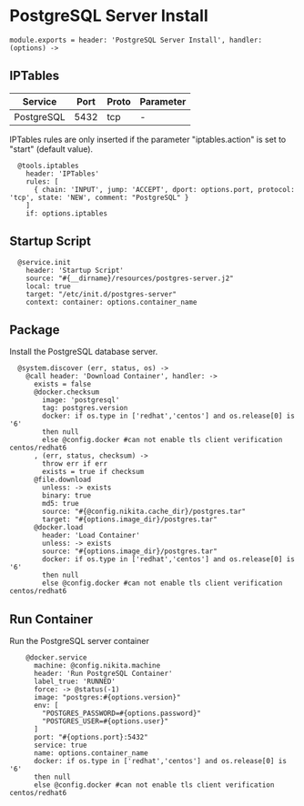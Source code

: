 
# PostgreSQL Server Install

    module.exports = header: 'PostgreSQL Server Install', handler: (options) ->

## IPTables

| Service    | Port | Proto | Parameter |
|------------|------|-------|-----------|
| PostgreSQL | 5432 | tcp   | -         |

IPTables rules are only inserted if the parameter "iptables.action" is set to
"start" (default value).

      @tools.iptables
        header: 'IPTables'
        rules: [
          { chain: 'INPUT', jump: 'ACCEPT', dport: options.port, protocol: 'tcp', state: 'NEW', comment: "PostgreSQL" }
        ]
        if: options.iptables

## Startup Script

      @service.init
        header: 'Startup Script'
        source: "#{__dirname}/resources/postgres-server.j2"
        local: true
        target: "/etc/init.d/postgres-server"
        context: container: options.container_name

## Package

Install the PostgreSQL database server.

      @system.discover (err, status, os) ->
        @call header: 'Download Container', handler: ->
          exists = false
          @docker.checksum
            image: 'postgresql'
            tag: postgres.version
            docker: if os.type in ['redhat','centos'] and os.release[0] is '6'
            then null
            else @config.docker #can not enable tls client verification centos/redhat6
          , (err, status, checksum) ->
            throw err if err
            exists = true if checksum
          @file.download
            unless: -> exists
            binary: true
            md5: true
            source: "#{@config.nikita.cache_dir}/postgres.tar"
            target: "#{options.image_dir}/postgres.tar"
          @docker.load
            header: 'Load Container'
            unless: -> exists
            source: "#{options.image_dir}/postgres.tar"
            docker: if os.type in ['redhat','centos'] and os.release[0] is '6'
            then null
            else @config.docker #can not enable tls client verification centos/redhat6

## Run Container

Run the PostgreSQL server container

        @docker.service
          machine: @config.nikita.machine
          header: 'Run PostgreSQL Container'
          label_true: 'RUNNED'
          force: -> @status(-1)
          image: "postgres:#{options.version}"
          env: [
            "POSTGRES_PASSWORD=#{options.password}"
            "POSTGRES_USER=#{options.user}"
          ]
          port: "#{options.port}:5432"
          service: true
          name: options.container_name
          docker: if os.type in ['redhat','centos'] and os.release[0] is '6'
          then null
          else @config.docker #can not enable tls client verification centos/redhat6
